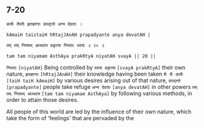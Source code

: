 ## 7-20


```shloka-sa
कामैः तैस्तैः हृतज्ञानाः प्रपद्यन्ते अन्य देवताः ।
```
```shloka-sa-hk
kAmaiH taistaiH hRtajJAnAH prapadyante anya devatAH |
```
```shloka-sa
तम् तम् नियमम् आस्थाय प्रकृत्या नियताः स्वया ॥ २० ॥
```
```shloka-sa-hk
tam tam niyamam AsthAya prakRtyA niyatAH svayA || 20 ||
```

`नियताः` `[niyatAH]` Being controlled by `स्वया प्रकृत्या` `[svayA prakRtyA]` their own nature, `हृतज्ञानाः` `[hRtajJAnAH]` their knowledge having been taken `तैः तैः कामैः` `[taiH taiH kAmaiH]` by various desires arising out of that nature, `प्रपद्यन्ते` `[prapadyante]` people take refuge `अन्य देवताः` `[anya devatAH]` in other powers `तम् तम् नियमम् आस्थाय` `[tam tam niyamam AsthAya]` by following various methods, in order to attain those desires.

All people of this world are led by the influence of their own nature, which take the form of 'feelings' that are pervaded by the 




